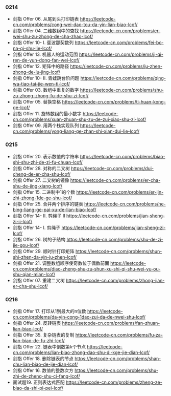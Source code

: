 ### 0214

- 剑指 Offer 06. 从尾到头打印链表
https://leetcode-cn.com/problems/cong-wei-dao-tou-da-yin-lian-biao-lcof/
- 剑指 Offer 04. 二维数组中的查找
https://leetcode-cn.com/problems/er-wei-shu-zu-zhong-de-cha-zhao-lcof/
- 剑指 Offer 10- I. 斐波那契数列
https://leetcode-cn.com/problems/fei-bo-na-qi-shu-lie-lcof/
- 剑指 Offer 13. 机器人的运动范围
https://leetcode-cn.com/problems/ji-qi-ren-de-yun-dong-fan-wei-lcof/
- 剑指 Offer 12. 矩阵中的路径
https://leetcode-cn.com/problems/ju-zhen-zhong-de-lu-jing-lcof/
- 剑指 Offer 10- II. 青蛙跳台阶问题
https://leetcode-cn.com/problems/qing-wa-tiao-tai-jie-wen-ti-lcof/
- 剑指 Offer 03. 数组中重复的数字
https://leetcode-cn.com/problems/shu-zu-zhong-zhong-fu-de-shu-zi-lcof/
- 剑指 Offer 05. 替换空格
https://leetcode-cn.com/problems/ti-huan-kong-ge-lcof/
- 剑指 Offer 11. 旋转数组的最小数字
https://leetcode-cn.com/problems/xuan-zhuan-shu-zu-de-zui-xiao-shu-zi-lcof/
- 剑指 Offer 09. 用两个栈实现队列
https://leetcode-cn.com/problems/yong-liang-ge-zhan-shi-xian-dui-lie-lcof/


### 0215

- 剑指 Offer 20. 表示数值的字符串
https://leetcode-cn.com/problems/biao-shi-shu-zhi-de-zi-fu-chuan-lcof/
- 剑指 Offer 28. 对称的二叉树
https://leetcode-cn.com/problems/dui-cheng-de-er-cha-shu-lcof/
- 剑指 Offer 27. 二叉树的镜像
https://leetcode-cn.com/problems/er-cha-shu-de-jing-xiang-lcof/
- 剑指 Offer 15. 二进制中1的个数
https://leetcode-cn.com/problems/er-jin-zhi-zhong-1de-ge-shu-lcof/
- 剑指 Offer 25. 合并两个排序的链表
https://leetcode-cn.com/problems/he-bing-liang-ge-pai-xu-de-lian-biao-lcof/
- 剑指 Offer 14- II. 剪绳子 II
https://leetcode-cn.com/problems/jian-sheng-zi-ii-lcof/
- 剑指 Offer 14- I. 剪绳子
https://leetcode-cn.com/problems/jian-sheng-zi-lcof/
- 剑指 Offer 26. 树的子结构
https://leetcode-cn.com/problems/shu-de-zi-jie-gou-lcof/
- 剑指 Offer 29. 顺时针打印矩阵
https://leetcode-cn.com/problems/shun-shi-zhen-da-yin-ju-zhen-lcof/
- 剑指 Offer 21. 调整数组顺序使奇数位于偶数前面
https://leetcode-cn.com/problems/diao-zheng-shu-zu-shun-xu-shi-qi-shu-wei-yu-ou-shu-qian-mian-lcof/
- 剑指 Offer 07. 重建二叉树
https://leetcode-cn.com/problems/zhong-jian-er-cha-shu-lcof/


### 0216

- 剑指 Offer 17. 打印从1到最大的n位数
https://leetcode-cn.com/problems/da-yin-cong-1dao-zui-da-de-nwei-shu-lcof/
- 剑指 Offer 24. 反转链表
https://leetcode-cn.com/problems/fan-zhuan-lian-biao-lcof/
- 剑指 Offer 35. 复杂链表的复制
https://leetcode-cn.com/problems/fu-za-lian-biao-de-fu-zhi-lcof/
- 剑指 Offer 22. 链表中倒数第k个节点
https://leetcode-cn.com/problems/lian-biao-zhong-dao-shu-di-kge-jie-dian-lcof/
- 剑指 Offer 18. 删除链表的节点
https://leetcode-cn.com/problems/shan-chu-lian-biao-de-jie-dian-lcof/
- 剑指 Offer 16. 数值的整数次方
https://leetcode-cn.com/problems/shu-zhi-de-zheng-shu-ci-fang-lcof/
- 面试题19. 正则表达式匹配
https://leetcode-cn.com/problems/zheng-ze-biao-da-shi-pi-pei-lcof/